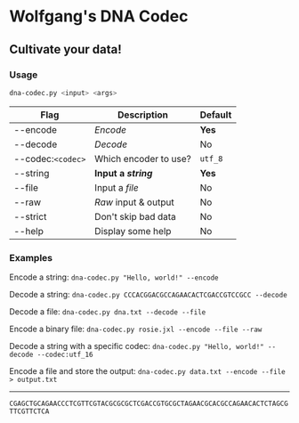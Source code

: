 #	Wolfgang's DNA Codec
##	Cultivate your data!

### Usage
```bash
dna-codec.py <input> <args>
```
| Flag				| Description			| Default	|
| -----------------	| ---------------------	| ---------	|
| --encode			| *Encode*				| **Yes**	|
| --decode			| *Decode*				| No		|
| --codec:`<codec>`	| Which	encoder to use?	| `utf_8`	|
| --string			| **Input a *string***	| **Yes**	|
| --file			| Input a *file*		| No		|
| --raw				| *Raw* input & output	| No		|
| --strict			| Don't skip bad data	| No		|
| --help			| Display some help		| No		|

### Examples
Encode a string:
`dna-codec.py "Hello, world!" --encode`

Decode a string:
`dna-codec.py CCCACGGACGCCAGAACACTCGACCGTCCGCC --decode`

Decode a file:
`dna-codec.py dna.txt --decode --file`

Encode a binary file:
`dna-codec.py rosie.jxl --encode --file --raw`

Decode a string with a specific codec:
`dna-codec.py "Hello, world!" --decode --codec:utf_16`

Encode a file and store the output:
`dna-codec.py data.txt --encode --file > output.txt`

----------------

```CGAGCTGCAGAACCCTCGTTCGTACGCGCGCTCGACCGTGCGCTAGAACGCACGCCAGAACACTCTAGCGTTCGTTCTCA```